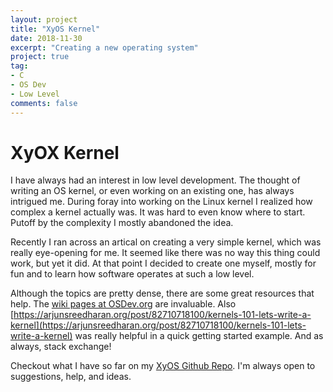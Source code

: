 ```yaml
---
layout: project
title: "XyOS Kernel"
date: 2018-11-30
excerpt: "Creating a new operating system"
project: true
tag:
- C
- OS Dev
- Low Level
comments: false
---
```


# XyOX Kernel

I have always had an interest in low level development. The thought of writing an OS kernel, or even working on an existing one, has always intrigued me. During foray into working on the Linux kernel I realized how complex a kernel actually was. It was hard to even know where to start. Putoff by the complexity I mostly abandoned the idea.

Recently I ran across an artical on creating a very simple kernel, which was really eye-opening for me. It seemed like there was no way this thing could work, but yet it did. At that point I decided to create one myself, mostly for fun and to learn how software operates at such a low level.

Although the topics are pretty dense, there are some great resources that help. The [wiki pages at OSDev.org](https://wiki.osdev.org/Main_Page) are invaluable. Also [https://arjunsreedharan.org/post/82710718100/kernels-101-lets-write-a-kernel](https://arjunsreedharan.org/post/82710718100/kernels-101-lets-write-a-kernel) was really helpful in a quick getting started example. And as always, stack exchange!

Checkout what I have so far on my [XyOS Github Repo](https://github.com/emersonmde/xyos). I'm always open to suggestions, help, and ideas.
